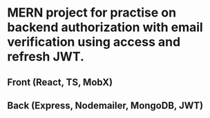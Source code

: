 # MERN project for practise on backend authorization with email verification using access and refresh JWT.

## Front (React, TS, MobX)
## Back (Express, Nodemailer, MongoDB, JWT)
